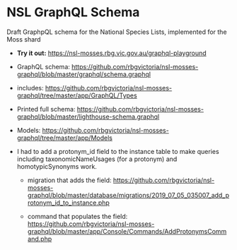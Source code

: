 # NSL GraphQL Schema

Draft GraphpQL schema for the National Species Lists, implemented for the Moss shard 

- **Try it out:** https://nsl-mosses.rbg.vic.gov.au/graphql-playground

- GraphQL schema: https://github.com/rbgvictoria/nsl-mosses-graphql/blob/master/graphql/schema.graphql

- includes: https://github.com/rbgvictoria/nsl-mosses-graphql/tree/master/app/GraphQL/Types

- Printed full schema: https://github.com/rbgvictoria/nsl-mosses-graphql/blob/master/lighthouse-schema.graphql

- Models: https://github.com/rbgvictoria/nsl-mosses-graphql/tree/master/app/Models

- I had to add a protonym_id field to the instance table to make queries 
  including taxonomicNameUsages (for a protonym) and homotypicSynonyms work. 
  
  - migration that adds the field:
  https://github.com/rbgvictoria/nsl-mosses-graphql/blob/master/database/migrations/2019_07_05_035007_add_protonym_id_to_instance.php

  - command that populates the field: 
  https://github.com/rbgvictoria/nsl-mosses-graphql/blob/master/app/Console/Commands/AddProtonymsCommand.php